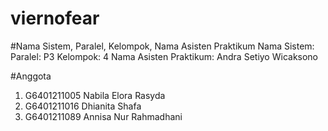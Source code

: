# viernofear

#Nama Sistem, Paralel, Kelompok, Nama Asisten Praktikum
Nama Sistem: 
Paralel: P3
Kelompok: 4
Nama Asisten Praktikum: Andra Setiyo Wicaksono

#Anggota
1. G6401211005 Nabila Elora Rasyda
2. G6401211016 Dhianita Shafa
3. G6401211089 Annisa Nur Rahmadhani

